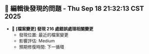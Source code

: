 ## 🚨 編輯後發現的問題 - Thu Sep 18 21:32:13 CST 2025

- 🔄 **[檔案變更] 發現      216 處錯誤處理相關變更**
  - 發現位置: 最近的檔案變更
  - 影響評估: Medium
  - 預期修復時間: 下一循環

